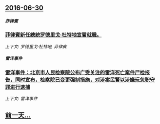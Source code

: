 ## [2016-06-30](/news/2016/06/30/index.md)

##### 菲律賓
### [菲律賓新任總統罗德里戈·杜特地宣誓就職。 ](/news/2016/06/30/菲律賓新任總統罗德里戈-杜特地宣誓就職.md)
_上下文: 罗德里戈·杜特地, 菲律賓_

##### 雷洋事件
### [雷洋事件：北京市人民检察院公布广受关注的雷洋死亡案件尸检报告，同时宣布，检察院已变更强制措施，对涉案民警以涉嫌玩忽职守罪进行逮捕 ](/news/2016/06/30/雷洋事件-北京市人民检察院公布广受关注的雷洋死亡案件尸检报告-同时宣布-检察院已变更强制措施-对涉案民警以涉嫌玩忽职守罪.md)
_上下文: 雷洋事件_

## [前一天...](/news/2016/06/29/index.md)


